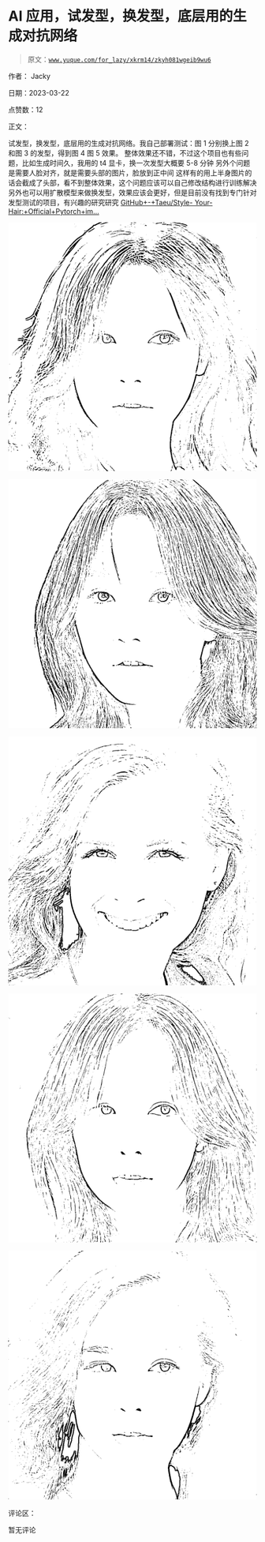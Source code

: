 # AI 应用，试发型，换发型，底层用的生成对抗网络

> 原文：[`www.yuque.com/for_lazy/xkrm14/zkyh081wgeib9wu6`](https://www.yuque.com/for_lazy/xkrm14/zkyh081wgeib9wu6)

作者： Jacky

日期：2023-03-22

点赞数：12

正文：

试发型，换发型，底层用的生成对抗网络。我自己部署测试：图 1 分别换上图 2 和图 3 的发型，得到图 4 图 5 效果。 整体效果还不错，不过这个项目也有些问题，比如生成时间久，我用的 t4 显卡，换一次发型大概要 5-8 分钟 另外个问题是需要人脸对齐，就是需要头部的图片，脸放到正中间 这样有的用上半身图片的话会截成了头部，看不到整体效果，这个问题应该可以自己修改结构进行训练解决 另外也可以用扩散模型来做换发型，效果应该会更好，但是目前没有找到专门针对发型测试的项目，有兴趣的研究研究 [GitHub+-+Taeu/Style- Your-Hair:+Official+Pytorch+im...](https://github.com/Taeu/Style-Your-Hair)

![](img/451b523c9d11aeaac3e7ee6a3a12079d.png)

![](img/a8eefb31e169a65a5fec8bd61787e490.png)

![](img/cf0e56032a155dee4600dc466b416b55.png)

![](img/1875334e301b605844b3a9d0b445f7e1.png)

![](img/cc3d70858e9b1536a7381c6fae1a09da.png)

评论区：

暂无评论



